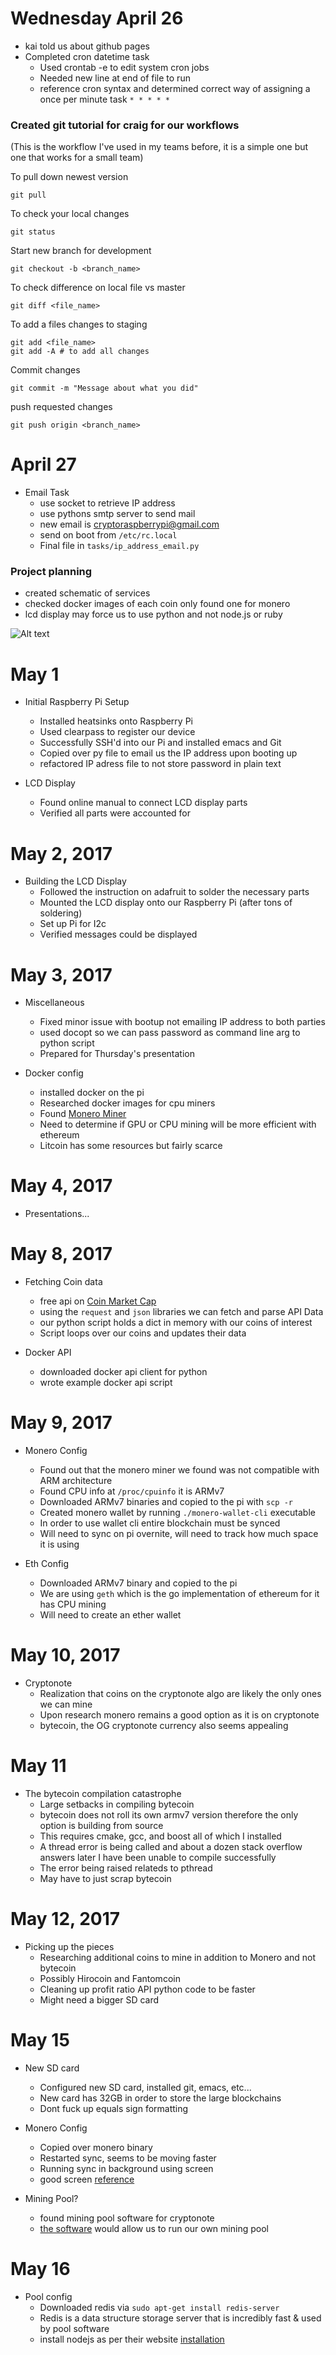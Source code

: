 # Wednesday April 26

* kai told us about github pages
* Completed cron datetime task
  * Used crontab -e to edit system cron jobs
  * Needed new line at end of file to run
  * reference cron syntax and determined correct way of assigning a once per minute task `* * * * *`

### Created git tutorial for craig for our workflows

(This is the workflow I've used in my teams before, it is a simple one but one that works for a small team)

To pull down newest version
```
git pull
```
To check your local changes
```
git status
```

Start new branch for development
```
git checkout -b <branch_name>
```

To check difference on local file vs master
```
git diff <file_name>
```

To add a files changes to staging
```
git add <file_name> 
git add -A # to add all changes
```

Commit changes
```
git commit -m "Message about what you did"
```

push requested changes
```
git push origin <branch_name>
```

# April 27

* Email Task
  * use socket to retrieve IP address
  * use pythons smtp server to send mail
  * new email is cryptoraspberrypi@gmail.com
  * send on boot from `/etc/rc.local`
  * Final file in `tasks/ip_address_email.py`

### Project planning
* created schematic of services
* checked docker images of each coin only found one for monero
* lcd display may force us to use python and not node.js or ruby 

![Alt text](schematic.jpeg)

# May 1

* Initial Raspberry Pi Setup 
  * Installed heatsinks onto Raspberry Pi 
  * Used clearpass to register our device 
  * Successfully SSH'd into our Pi and installed emacs and Git 
  * Copied over py file to email us the IP address upon booting up
  * refactored IP adress file to not store password in plain text 

* LCD Display 
  * Found online manual to connect LCD display parts 
  * Verified all parts were accounted for

# May 2, 2017

* Building the LCD Display 
  * Followed the instruction on adafruit to solder the necessary parts 
  * Mounted the LCD display onto our Raspberry Pi (after tons of soldering) 
  * Set up Pi for I2c
  * Verified messages could be displayed

# May 3, 2017

* Miscellaneous 
  * Fixed minor issue with bootup not emailing IP address to both parties
  * used docopt so we can pass password as command line arg to python script
  * Prepared for Thursday's presentation

* Docker config
  * installed docker on the pi
  * Researched docker images for cpu miners
  * Found [Monero Miner](https://github.com/OhGodAPet/cpuminer-multi)
  * Need to determine if GPU or CPU mining will be more efficient with ethereum
  * Litcoin has some resources but fairly scarce

# May 4, 2017

* Presentations...

# May 8, 2017

* Fetching Coin data
  * free api on [Coin Market Cap](https://coinmarketcap.com/api/)
  * using the `request` and `json` libraries we can fetch and parse API Data
  * our python script holds a dict in memory with our coins of interest
  * Script loops over our coins and updates their data

* Docker API
  * downloaded docker api client for python
  * wrote example docker api script

# May 9, 2017

* Monero Config
  * Found out that the monero miner we found was not compatible with ARM architecture
  * Found CPU info at `/proc/cpuinfo` it is ARMv7 
  * Downloaded ARMv7 binaries and copied to the pi with `scp -r`
  * Created monero wallet by running `./monero-wallet-cli` executable
  * In order to use wallet cli entire blockchain must be synced
  * Will need to sync on pi overnite, will need to track how much space it is using

* Eth Config
  * Downloaded ARMv7 binary and copied to the pi
  * We are using `geth` which is the go implementation of ethereum for it has CPU mining
  * Will need to create an ether wallet

# May 10, 2017

* Cryptonote
  * Realization that coins on the cryptonote algo are likely the only ones we can mine
  * Upon research monero remains a good option as it is on cryptonote
  * bytecoin, the OG cryptonote currency also seems appealing

# May 11

* The bytecoin compilation catastrophe
  * Large setbacks in compiling bytecoin
  * bytecoin does not roll its own armv7 version therefore the only option is building from source
  * This requires cmake, gcc, and boost all of which I installed
  * A thread error is being called and about a dozen stack overflow answers later I have been unable to compile successfully
  * The error being raised relateds to pthread
  * May have to just scrap bytecoin

# May 12, 2017

* Picking up the pieces
  * Researching additional coins to mine in addition to Monero and not bytecoin
  * Possibly Hirocoin and Fantomcoin
  * Cleaning up profit ratio API python code to be faster
  * Might need a bigger SD card

# May 15

* New SD card
  * Configured new SD card, installed git, emacs, etc...
  * New card has 32GB in order to store the large blockchains
  * Dont fuck up equals sign formatting

* Monero Config
  * Copied over monero binary
  * Restarted sync, seems to be moving faster
  * Running sync in background using screen
  * good screen [reference](https://www.howtoforge.com/linux_screen)

* Mining Pool?
  * found mining pool software for cryptonote
  * [the software](https://github.com/fancoder/cryptonote-universal-pool) would allow us to run our own mining pool

# May 16

* Pool config
  * Downloaded redis via `sudo apt-get install redis-server`
  * Redis is a data structure storage server that is incredibly fast & used by pool software
  * install nodejs as per their website [installation](https://nodejs.org/en/download/package-manager/#debian-and-ubuntu-based-linux-distributions)